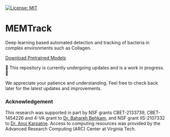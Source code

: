 [![License: MIT](https://img.shields.io/badge/License-MIT-yellow.svg)](https://opensource.org/licenses/MIT)
# MEMTrack
Deep learning based automated detection and tracking of bacteria in complex environments such as Collagen.

[Download Pretrained Models](https://drive.google.com/file/d/1agsLD5HV_VmDNpDhjHXTCAVmGUm2IQ6p/view?usp=sharing)

🚧 This repository is currently undergoing updates and is a work in progress. 🚧

We appreciate your patience and understanding. Feel free to check back later for the latest updates and improvements.



### Acknowledgement
This research was supported in part by NSF grants CBET-2133739, CBET-1454226 and 4-VA grant to [Dr. Bahareh Behkam](https://me.vt.edu/people/faculty/behkam-bahareh.html), and NSF grant IIS-2107332 to [Dr. Anuj Karpatne](https://people.cs.vt.edu/karpatne/). Access to computing resources was provided by the Advanced Research Computing (ARC) Center at Virginia Tech.
